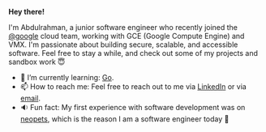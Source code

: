 **Hey there!** 

I'm Abdulrahman, a junior software engineer who recently joined the [@google](https://github.com/google) cloud team, working with GCE (Google Compute Engine) and VMX. I'm passionate about building secure, scalable, and accessible software. Feel free to stay a while, and check out some of my projects and sandbox work 😇

- 🌱 I’m currently learning: [Go](https://golang.org/).
- 📫 How to reach me: Feel free to reach out to me via [LinkedIn](https://www.linkedin.com/in/abdultolba) or via [email](mailto:abdultolba@gmail.com).
- 🔉 Fun fact: My first experience with software development was on [neopets](http://www.neopets.com/help/html1.phtml), which is the reason I am a software engineer today 🥳
